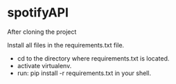 # spotifyAPI

After cloning the project

Install all files in the requirements.txt file.
* cd to the directory where requirements.txt is located.
* activate virtualenv.
* run: pip install -r requirements.txt in your shell.